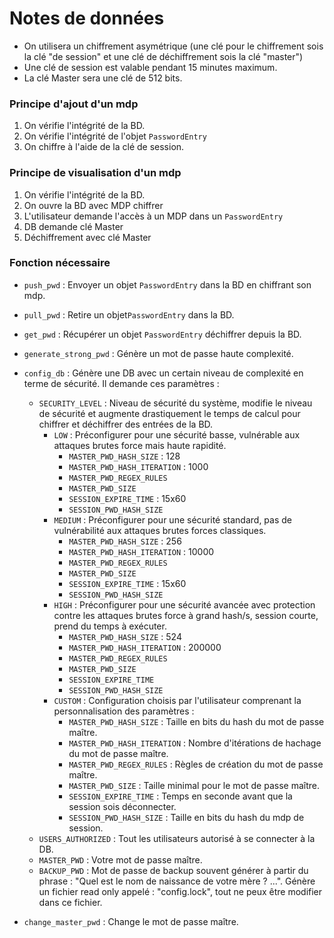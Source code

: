 # Notes de données
- On utilisera un chiffrement asymétrique (une clé pour le chiffrement sois la clé "de session" et une clé de déchiffrement sois la clé "master")
- Une clé de session est valable pendant 15 minutes maximum.
- La clé Master sera une clé de 512 bits.

### Principe d'ajout d'un mdp
1. On vérifie l'intégrité de la BD.
2. On vérifie l'intégrité de l'objet `PasswordEntry`
3. On chiffre à l'aide de la clé de session.
### Principe de visualisation d'un mdp
1. On vérifie l'intégrité de la BD.
2. On ouvre la BD avec MDP chiffrer
3. L'utilisateur demande l'accès à un MDP dans un `PasswordEntry`
4. DB demande clé Master
5. Déchiffrement avec clé Master

### Fonction nécessaire
- `push_pwd` : Envoyer un objet `PasswordEntry` dans la BD en chiffrant son mdp.
- `pull_pwd` : Retire un objet`PasswordEntry` dans la BD.
- `get_pwd` : Récupérer un objet `PasswordEntry` déchiffrer depuis la BD.
- `generate_strong_pwd` : Génère un mot de passe haute complexité.

- `config_db` : Génère une DB avec un certain niveau de complexité en terme de sécurité. Il demande ces paramètres :
    - `SECURITY_LEVEL` : Niveau de sécurité du système, modifie le niveau de sécurité et augmente drastiquement le temps de calcul pour chiffrer et déchiffrer des entrées de la BD.
        - `LOW` : Préconfigurer pour une sécurité basse, vulnérable aux attaques brutes force mais haute rapidité.
            - `MASTER_PWD_HASH_SIZE` : 128
            - `MASTER_PWD_HASH_ITERATION` : 1000
            - `MASTER_PWD_REGEX_RULES`
            - `MASTER_PWD_SIZE`
            - `SESSION_EXPIRE_TIME` : 15x60
            - `SESSION_PWD_HASH_SIZE`
        - `MEDIUM` : Préconfigurer pour une sécurité standard, pas de vulnérabilité aux attaques brutes forces classiques.
            - `MASTER_PWD_HASH_SIZE` : 256
            - `MASTER_PWD_HASH_ITERATION` : 10000
            - `MASTER_PWD_REGEX_RULES`
            - `MASTER_PWD_SIZE`
            - `SESSION_EXPIRE_TIME` : 15x60
            - `SESSION_PWD_HASH_SIZE`
        - `HIGH` : Préconfigurer pour une sécurité avancée avec protection contre les attaques brutes force à grand hash/s, session courte, prend du temps à exécuter.
            - `MASTER_PWD_HASH_SIZE` : 524
            - `MASTER_PWD_HASH_ITERATION` : 200000
            - `MASTER_PWD_REGEX_RULES`
            - `MASTER_PWD_SIZE`
            - `SESSION_EXPIRE_TIME`
            - `SESSION_PWD_HASH_SIZE`
        - `CUSTOM` : Configuration choisis par l'utilisateur comprenant la personnalisation des paramètres :
            - `MASTER_PWD_HASH_SIZE` : Taille en bits du hash du mot de passe maître.
            - `MASTER_PWD_HASH_ITERATION` : Nombre d'itérations de hachage du mot de passe maître.
            - `MASTER_PWD_REGEX_RULES` : Règles de création du mot de passe maître.
            - `MASTER_PWD_SIZE` : Taille minimal pour le mot de passe maître.
            - `SESSION_EXPIRE_TIME` : Temps en seconde avant que la session sois déconnecter.
            - `SESSION_PWD_HASH_SIZE` : Taille en bits du hash du mdp de session.
    - `USERS_AUTHORIZED` : Tout les utilisateurs autorisé à se connecter à la DB.
    - `MASTER_PWD` : Votre mot de passe maître.
    - `BACKUP_PWD` : Mot de passe de backup souvent générer à partir du phrase : "Quel est le nom de naissance de votre mère ? ...".
    Génère un fichier read only appelé : "config.lock", tout ne peux être modifier dans ce fichier.
- `change_master_pwd` : Change le mot de passe maître.